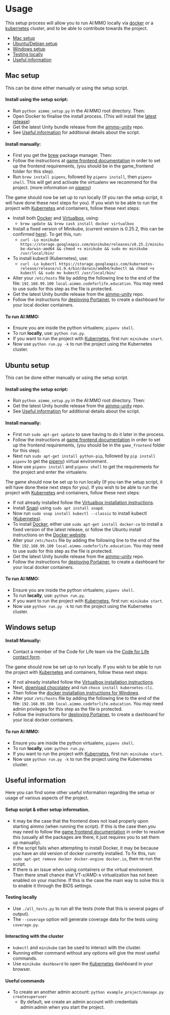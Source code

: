 # Usage

This setup process will allow you to run AI:MMO locally via [docker](https://www.docker.com/) or a [kubernetes](https://kubernetes.io/) cluster, and to be able to contribute towards the project.

- [Mac setup](#mac-setup)
- [Ubuntu/Debian setup](#ubuntu-setup)
- [Windows setup](#windows-setup)
- [Testing locally](#testing-locally)
- [Useful information](#useful-information)

## Mac setup

This can be done either manually or using the setup script.

#### Install using the setup script:

* Run `python aimmo_setup.py` in the AI:MMO root directory. Then:
* Open Docker to finalise the install process. (This will install the [latest release](https://www.docker.com/get-started))
* Get the latest Unity bundle release from the [aimmo-unity](https://github.com/ocadotechnology/aimmo-unity) repo.
* See [Useful information](#useful-information) for additional details about the script.

#### Install manually:

* First you get the [brew](https://brew.sh/) package manager. Then:
* Follow the instructions at [game frontend documentation](https://github.com/ocadotechnology/aimmo/blob/master/game_frontend/README.md) in order to set up the frontend requirements, (you should be in the game_frontend folder for this step).
* Run `brew install pipenv`, followed by `pipenv install`, then `pipenv shell`. This will get and activate the virtualenv we recommend for the project. (more information on [pipenv](https://pipenv.readthedocs.io/en/latest/))

The game should now be set up to run locally (If you ran the setup script, it will have done these next steps for you). If you wish to be able to run the project with [Kubernetes](https://kubernetes.io/) and containers, follow these next steps:

* Install both [Docker](https://www.docker.com/) and [Virtualbox](https://www.virtualbox.org/wiki/Downloads), using: 
	* `brew update && brew cask install docker virtualbox`
* Install a fixed version of Minikube, (current version is 0.25.2, this can be confirmed [here](https://github.com/ocadotechnology/aimmo/blob/b0fd1bf852b1b2630a8546d173798ec9a670c480/.travis.yml#L23)). To get this, run:
	* `curl -Lo minikube https://storage.googleapis.com/minikube/releases/v0.25.2/minikube-darwin-amd64 && chmod +x minikube && sudo mv minikube /usr/local/bin/`
* To install kubectl (Kubernetes), use:
	* `curl -Lo kubectl https://storage.googleapis.com/kubernetes-release/release/v1.9.4/bin/darwin/amd64/kubectl && chmod +x kubectl && sudo mv kubectl /usr/local/bin/`
* Alter your `/etc/hosts` file by adding the following line to the end of the file: `192.168.99.100 local.aimmo.codeforlife.education`. You may need to use sudo for this step as the file is protected.
* Get the latest Unity bundle release from the [aimmo-unity](https://github.com/ocadotechnology/aimmo-unity) repo.
* Follow the instructions for [deploying Portainer](https://portainer.io/install.html), to create a dashboard for your local docker containers.

#### To run AI:MMO:

* Ensure you are inside the python virtualenv, `pipenv shell`.
* To run **locally**, use: `python run.py`.
* If you want to run the project with [Kubernetes](https://kubernetes.io/), first run: `minikube start`.
* Now use `python run.py -k` to run the project using the Kubernetes cluster.

## Ubuntu setup

This can be done either manually or using the setup script.

#### Install using the setup script:

* Run `python aimmo_setup.py` in the AI:MMO root directory. Then:
* Get the latest Unity bundle release from the [aimmo-unity](https://github.com/ocadotechnology/aimmo-unity) repo.
* See [Useful information](#useful-information) for additional details about the script.

#### Install manually:

* First run `sudo apt-get update` to save having to do it later in the process.
* Follow the instructions at [game frontend documentation](https://github.com/ocadotechnology/aimmo/blob/master/game_frontend/README.md) in order to set up the frontend requirements, (you should be in the `game_frontend` folder for this step).
* Next run `sudo apt-get install python-pip`, followed by `pip install pipenv` to get the [pipenv](https://pipenv.readthedocs.io/en/latest/)) virtual environment.
* Now use `pipenv install` and `pipenv shell` to get the requirements for the project and enter the virtualenv.

The game should now be set up to run locally (If you ran the setup script, it will have done these next steps for you). If you wish to be able to run the project with [Kubernetes](https://kubernetes.io/) and containers, follow these next steps:

* If not already installed follow the [Virtualbox installation instructions](https://www.virtualbox.org/wiki/Downloads).
* Install [Snap](https://snapcraft.io/)) using `sudo apt install snapd`.
* Now run `sudo snap install kubectl --classic` to install kubectl ([Kubernetes](https://kubernetes.io/)).
* To install [Docker](https://www.docker.com/), either use `sudo apt-get install docker-ce` to install a fixed version of the latest release, or follow the Ubuntu install instructions on the [Docker website](https://docs.docker.com/install/linux/docker-ce/ubuntu/#install-using-the-repository).
* Alter your `/etc/hosts` file by adding the following line to the end of the file: `192.168.99.100 local.aimmo.codeforlife.education`. You may need to use sudo for this step as the file is protected.
* Get the latest Unity bundle release from the [aimmo-unity](https://github.com/ocadotechnology/aimmo-unity) repo.
* Follow the instructions for [deploying Portainer](https://portainer.io/install.html), to create a dashboard for your local docker containers.

#### To run AI:MMO:

* Ensure you are inside the python virtualenv, `pipenv shell`.
* To run **locally**, use: `python run.py`.
* If you want to run the project with [Kubernetes](https://kubernetes.io/), first run: `minikube start`.
* Now use `python run.py -k` to run the project using the Kubernetes cluster.

## Windows setup

#### Install Manually:
	
* Contact a member of the Code for Life team via the [Code for Life contact form](https://www.codeforlife.education/help/#contact).

The game should now be set up to run locally. If you wish to be able to run the project with [Kubernetes](https://kubernetes.io/) and containers, follow these next steps:

* If not already installed follow the [Virtualbox installation instructions](https://www.virtualbox.org/wiki/Downloads).
* Next, [download chocolatey](https://chocolatey.org/) and run `choco install kubernetes-cli`.
* Then follow the [docker installation instructions for Windows](https://docs.docker.com/docker-for-windows/).
* Alter your `/etc/hosts` file by adding the following line to the end of the file: `192.168.99.100 local.aimmo.codeforlife.education`. You may need admin privileges for this step as the file is protected.
* Follow the instructions for [deploying Portainer](https://portainer.io/install.html), to create a dashboard for your local docker containers.

#### To run AI:MMO:

* Ensure you are inside the python virtualenv, `pipenv shell`.
* To run **locally**, use: `python run.py`.
* If you want to run the project with [Kubernetes](https://kubernetes.io/), first run: `minikube start`.
* Now use `python run.py -k` to run the project using the Kubernetes cluster.

## Useful information

Here you can find some other useful information regarding the setup or usage of various aspects of the project.

#### Setup script & other setup information.

* It may be the case that the frontend does not load properly upon starting aimmo (when running the script). If this is the case then you may need to follow the [game frontend documentation](https://github.com/ocadotechnology/aimmo/blob/master/game_frontend/README.md) in order to resolve this (usually all the packages are there, it just requires you to set them up manually).
* If the script fails when attempting to install Docker, it may be because you have an old version of docker currently installed. To fix this, run: `sudo apt-get remove docker docker-engine docker.io`, then re-run the script.
* If there is an issue when using containers or the virtual enviroment. Then there small chance that VT-x/AMD-x virtualization has not been enabled on your machine. If this is the case the main way to solve this is to enable it through the BIOS settings.

#### Testing locally

* Use `./all_tests.py` to run all the tests (note that this is several pages of output).
* The `--coverage` option will generate coverage data for the tests using `coverage.py`.

#### Interacting with the cluster

*  `kubectl`  and  `minikube`  can be used to interact with the cluster.
* Running either command without any options will give the most useful commands.
* Use `minikube dashboard` to open the [Kubernetes](https://kubernetes.io/) dashboard in your browser.

#### Useful commands

* To create an another admin account:  `python example_project/manage.py createsuperuser`
    * By default, we create an admin account with credentials admin:admin when you start the project.
